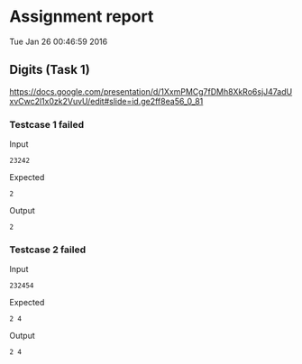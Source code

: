 # Assignment report
Tue Jan 26 00:46:59 2016
## Digits (Task 1)
https://docs.google.com/presentation/d/1XxmPMCg7fDMh8XkRo6sjJ47adUxvCwc2l1x0zk2VuvU/edit#slide=id.ge2ff8ea56_0_81

### Testcase 1 failed
Input
```
23242
```


Expected
```
2
```


Output
```
2 
```

### Testcase 2 failed
Input
```
232454
```


Expected
```
2 4
```


Output
```
2 4 
```

